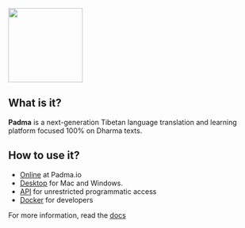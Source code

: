 <img src="https://raw.githubusercontent.com/mikkokotila/Padma/master/docs/_media/Padma_logo.png" width=150px>

## What is it?

**Padma** is a next-generation Tibetan language translation and learning platform focused 100% on Dharma texts. 

## How to use it? 

- [Online](http://padma.io) at Padma.io
- [Desktop](https://github.com/mikkokotila/Padma-frontend@first) for Mac and Windows. 
- [API](https://mikkokotila.github.io/Padma/#/API?id=api) for unrestricted programmatic access
- [Docker](https://github.com/mikkokotila/Padma/archive/master.zip) for developers

For more information, read the [docs](https://lotus-king-research.github.io/Padma-Backend/)